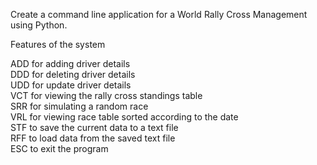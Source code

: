 <p>Create a command line application for a World Rally Cross Management using Python.</p>
<p>Features of the system</p>
ADD for adding driver details<br>
DDD for deleting driver details<br>
UDD for update driver details<br>
VCT for viewing the rally cross standings table<br>
SRR for simulating a random race<br>
VRL for viewing race table sorted according to the date<br>
STF to save the current data to a text file<br>
RFF to load data from the saved text file<br>
ESC to exit the program
